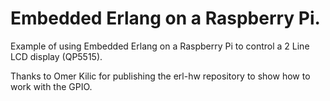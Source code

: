Embedded Erlang on a Raspberry Pi.
==================================

Example of using Embedded Erlang on a Raspberry Pi to control a 2 Line LCD display (QP5515).

Thanks to Omer Kilic for publishing the erl-hw repository to show how to work with the GPIO.